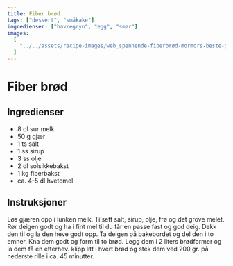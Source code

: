 ```yaml
---
title: Fiber brød
tags: ["dessert", "småkake"]
ingredienser: ["havregryn", "egg", "smør"]
images:
  [
    "../../assets/recipe-images/web_spennende-fiberbrød-mormors-beste-grovbrød.jpg",
  ]
---
```


# Fiber brød

## Ingredienser

- 8 dl sur melk
- 50 g gjær
- 1 ts salt
- 1 ss sirup
- 3 ss olje
- 2 dl solsikkebakst
- 1 kg fiberbakst
- ca. 4-5 dl hvetemel

## Instruksjoner

Løs gjæren opp i lunken melk. Tilsett salt, sirup, olje, frø og det grove melet. Rør deigen godt og ha i fint mel til du får en passe fast og god deig. Dekk den til og la den heve godt opp. Ta deigen på bakebordet og del den i to emner. Kna dem godt og form til to brød. Legg dem i 2 liters brødformer og la dem få en etterhev. klipp litt i hvert brød og stek dem ved 200 gr. på nederste rille i ca. 45 minutter.
